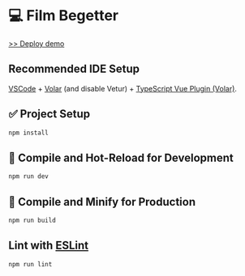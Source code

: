 # :computer: Film Begetter

[>> Deploy demo](https://nsalms.github.io/film-begetter/)

## Recommended IDE Setup

[VSCode](https://code.visualstudio.com/) + [Volar](https://marketplace.visualstudio.com/items?itemName=Vue.volar) (and disable Vetur) + [TypeScript Vue Plugin (Volar)](https://marketplace.visualstudio.com/items?itemName=Vue.vscode-typescript-vue-plugin).


## :white_check_mark: Project Setup

```sh
npm install
```

## :roller_coaster: Compile and Hot-Reload for Development

```sh
npm run dev
```

## :checkered_flag: Compile and Minify for Production

```sh
npm run build
```

## Lint with [ESLint](https://eslint.org/)

```sh
npm run lint
```
